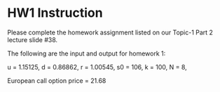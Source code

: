 # HW1 Instruction

Please complete the homework assignment listed on our Topic-1 Part 2 lecture slide #38.

The following are the input and output for homework 1:

u = 1.15125, d = 0.86862, r = 1.00545,
s0 = 106, k = 100,
N = 8,

European call option price = 21.68
